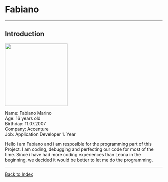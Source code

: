 # Fabiano

<hr>

## Introduction
<img src="https://github.com/Fabiano2007/TicTacToe-Project/assets/142780434/9161561c-be8d-4761-89f2-0b843750b257" width="200">

Name: Fabiano Marino
<br>
Age: 16 years old 
<br>
Birthday: 11.07.2007
<br>
Company: Accenture
<br>
Job: Application Developer 1. Year 

<p> Hello i am Fabiano and i am resposible for the programming part of this Project. I am coding, debugging and perfecting our code for most of the time. Since i have had more coding experiences than Leona in the beginning, we decided it would be better to let me do the programming. </p>

<hr>

[Back to Index](README.md)
